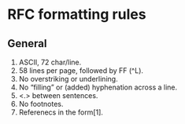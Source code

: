 # RFC formatting rules
## General
 1. ASCII, 72 char/line.  
 2. 58 lines per page, followed by FF (^L).  
 3. No overstriking or underlining.  
 4.  No “filling” or (added) hyphenation across a line.  
 5. <.><sp><sp> between sentences.  
 6. No footnotes.
 7. Referenecs in the form[1].
